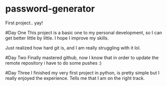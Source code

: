 # password-generator
First project.. yay!

#Day One 
This project is a basic one to my personal development, so I can get better little by little. I hope I improve my skills.

Just realized how hard git is, and I am really struggling with it lol.

#Day Two
Finally mastered github, now I know that in order to update the remote
repository i have to do some pushes :)

#Day Three
I finished my very first project in python, is pretty simple but
I really enjoyed the experience. Tells me that I am on the right track.
